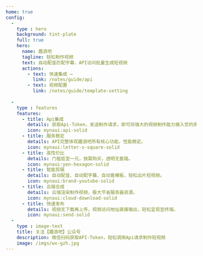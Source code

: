 ```yaml
---
home: true
config:
  - 
    type : hero
    background: tint-plate
    full: true
    hero:
      name: 趣浪吧
      tagline: 轻松制作视频
      text: 自动配音匹配字幕，API访问批量生成短视频
      actions:
        - text: 快速集成 →
          link: /notes/guide/api
        - text: 视频配置
          link: /notes/guide/template-setting
  
  -
    type : features
    features:
      - title: Api集成
        details: 获取Api-Token，发送制作请求，即可将强大的视频制作能力接入您的系统或产品中。
        icon: mynaui:api-solid
      - title: 服务稳定
        details: API完整体现趣浪吧所有核心功能，性能稳定。
        icon: mynaui:letter-s-square-solid
      - title: 高性价比
        details: 门槛低至一元，按需购买，透明无套路。
        icon: mynaui:yen-hexagon-solid
      - title: 智能剪辑
        details: 自动配音、自动配字幕、自动套模板，轻松出片短视频。
        icon: mynaui:brand-youtube-solid
      - title: 云端合成
        details: 云端渲染制作视频，极大节省服务器资源。
        icon: mynaui:cloud-download-solid
      - title: 快速发布
        details: 视频无下载再上传，视频访问地址直接输出，轻松呈现至终端。
        icon: mynaui:send-solid
  -
    type : image-text
    title: 关注【趣浪吧】公众号
    description: 微信扫码获取API-Token，轻松调用Api请求制作短视频
    image: /imgs/wx-gzh.jpg
---
```


<!-- [default-theme-home]: https://vuejs.press/reference/default-theme/frontmatter.html#home-page -->
